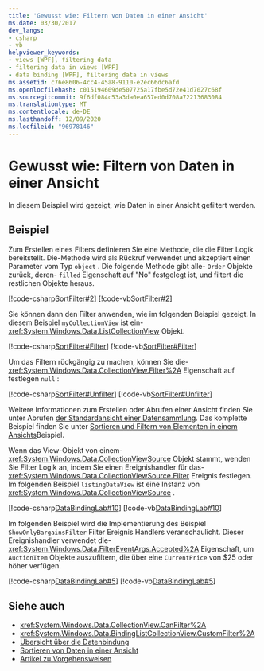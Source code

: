 ```yaml
---
title: 'Gewusst wie: Filtern von Daten in einer Ansicht'
ms.date: 03/30/2017
dev_langs:
- csharp
- vb
helpviewer_keywords:
- views [WPF], filtering data
- filtering data in views [WPF]
- data binding [WPF], filtering data in views
ms.assetid: c76e8606-4cc4-45a8-9110-e2ec66dc6afd
ms.openlocfilehash: c015194609de507725a17fbe5d72e41d7027c68f
ms.sourcegitcommit: 9f6df084c53a3da0ea657ed0d708a72213683084
ms.translationtype: MT
ms.contentlocale: de-DE
ms.lasthandoff: 12/09/2020
ms.locfileid: "96978146"
---
```

# <a name="how-to-filter-data-in-a-view"></a>Gewusst wie: Filtern von Daten in einer Ansicht
In diesem Beispiel wird gezeigt, wie Daten in einer Ansicht gefiltert werden.  
  
## <a name="example"></a>Beispiel  
 Zum Erstellen eines Filters definieren Sie eine Methode, die die Filter Logik bereitstellt. Die-Methode wird als Rückruf verwendet und akzeptiert einen Parameter vom Typ `object` . Die folgende Methode gibt alle- `Order` Objekte zurück, deren- `filled` Eigenschaft auf "No" festgelegt ist, und filtert die restlichen Objekte heraus.  
  
 [!code-csharp[SortFilter#2](~/samples/snippets/csharp/VS_Snippets_Wpf/SortFilter/CSharp/Page1.xaml.cs#2)]
 [!code-vb[SortFilter#2](~/samples/snippets/visualbasic/VS_Snippets_Wpf/SortFilter/VisualBasic/Page1.xaml.vb#2)]  
  
 Sie können dann den Filter anwenden, wie im folgenden Beispiel gezeigt. In diesem Beispiel `myCollectionView` ist ein- <xref:System.Windows.Data.ListCollectionView> Objekt.  
  
 [!code-csharp[SortFilter#Filter](~/samples/snippets/csharp/VS_Snippets_Wpf/SortFilter/CSharp/Page1.xaml.cs#filter)]
 [!code-vb[SortFilter#Filter](~/samples/snippets/visualbasic/VS_Snippets_Wpf/SortFilter/VisualBasic/Page1.xaml.vb#filter)]  
  
 Um das Filtern rückgängig zu machen, können Sie die- <xref:System.Windows.Data.CollectionView.Filter%2A> Eigenschaft auf festlegen `null` :  
  
 [!code-csharp[SortFilter#Unfilter](~/samples/snippets/csharp/VS_Snippets_Wpf/SortFilter/CSharp/Page1.xaml.cs#unfilter)]
 [!code-vb[SortFilter#Unfilter](~/samples/snippets/visualbasic/VS_Snippets_Wpf/SortFilter/VisualBasic/Page1.xaml.vb#unfilter)]  
  
 Weitere Informationen zum Erstellen oder Abrufen einer Ansicht finden Sie unter Abrufen [der Standardansicht einer Datensammlung](how-to-get-the-default-view-of-a-data-collection.md). Das komplette Beispiel finden Sie unter [Sortieren und Filtern von Elementen in einem Ansichts](https://github.com/Microsoft/WPF-Samples/tree/master/Data%20Binding/SortFilter)Beispiel.  
  
 Wenn das View-Objekt von einem- <xref:System.Windows.Data.CollectionViewSource> Objekt stammt, wenden Sie Filter Logik an, indem Sie einen Ereignishandler für das- <xref:System.Windows.Data.CollectionViewSource.Filter> Ereignis festlegen. Im folgenden Beispiel `listingDataView` ist eine Instanz von <xref:System.Windows.Data.CollectionViewSource> .  
  
 [!code-csharp[DataBindingLab#10](~/samples/snippets/csharp/VS_Snippets_Wpf/DataBindingLab/CSharp/MainWindow.xaml.cs#10)]
 [!code-vb[DataBindingLab#10](~/samples/snippets/visualbasic/VS_Snippets_Wpf/DataBindingLab/VisualBasic/MainWindow.xaml.vb#10)]  
  
 Im folgenden Beispiel wird die Implementierung des Beispiel `ShowOnlyBargainsFilter` Filter Ereignis Handlers veranschaulicht. Dieser Ereignishandler verwendet die- <xref:System.Windows.Data.FilterEventArgs.Accepted%2A> Eigenschaft, um `AuctionItem` Objekte auszufiltern, die über eine `CurrentPrice` von $25 oder höher verfügen.  
  
 [!code-csharp[DataBindingLab#5](~/samples/snippets/csharp/VS_Snippets_Wpf/DataBindingLab/CSharp/MainWindow.xaml.cs#5)]
 [!code-vb[DataBindingLab#5](~/samples/snippets/visualbasic/VS_Snippets_Wpf/DataBindingLab/VisualBasic/MainWindow.xaml.vb#5)]  
  
## <a name="see-also"></a>Siehe auch

- <xref:System.Windows.Data.CollectionView.CanFilter%2A>
- <xref:System.Windows.Data.BindingListCollectionView.CustomFilter%2A>
- [Übersicht über die Datenbindung](/dotnet/desktop-wpf/data/data-binding-overview)
- [Sortieren von Daten in einer Ansicht](how-to-sort-data-in-a-view.md)
- [Artikel zu Vorgehensweisen](data-binding-how-to-topics.md)
